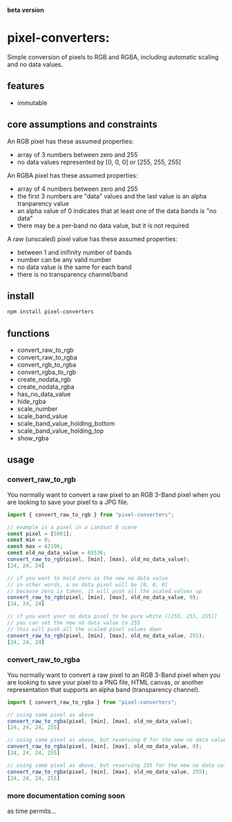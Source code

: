 __beta version__
# pixel-converters:
Simple conversion of pixels to RGB and RGBA, including automatic scaling and no data values.

## features
- immutable

## core assumptions and constraints
An RGB pixel has these assumed properties:
- array of 3 numbers between zero and 255
- no data values represented by [0, 0, 0] or [255, 255, 255]

An RGBA pixel has these assumed properties:
- array of 4 numbers between zero and 255
- the first 3 numbers are "data" values and the last value is an alpha tranparency value
- an alpha value of 0 indicates that at least one of the data bands is "no data"
- there may be a per-band no data value, but it is not required

A raw (unscaled) pixel value has these assumed properties:
- between 1 and inifinity number of bands
- number can be any valid number
- no data value is the same for each band
- there is no transparency channel/band

## install
```bash
npm install pixel-converters
```

## functions
- convert_raw_to_rgb
- convert_raw_to_rgba
- convert_rgb_to_rgba
- convert_rgba_to_rgb
- create_nodata_rgb
- create_nodata_rgba
- has_no_data_value
- hide_rgba
- scale_number
- scale_band_value
- scale_band_value_holding_bottom
- scale_band_value_holding_top
- show_rgba

## usage
### convert_raw_to_rgb
You normally want to convert a raw pixel to an RGB 3-Band pixel when you
are looking to save your pixel to a JPG file.
```js
import { convert_raw_to_rgb } from "pixel-converters";

// example is a pixel in a Landsat 8 scene
const pixel = [5901];
const min = 0;
const max = 62196;
const old_no_data_value = 65536;
convert_raw_to_rgb(pixel, [min], [max], old_no_data_value);
[24, 24, 24]

// if you want to hold zero as the new no data value
// in other words, a no data pixel will be [0, 0, 0]
// because zero is taken, it will push all the scaled values up
convert_raw_to_rgb(pixel, [min], [max], old_no_data_value, 0);
[24, 24, 24]

// if you want your no data pixel to be pure white ([255, 255, 255])
// you can set the new no data value to 255
// this will push all the scaled pixel values down
convert_raw_to_rgb(pixel, [min], [max], old_no_data_value, 255);
[24, 24, 24]
```

### convert_raw_to_rgba
You normally want to convert a raw pixel to an RGB 3-Band pixel when you
are looking to save your pixel to a PNG file, HTML canvas, or another
representation that supports an alpha band (transparency channel).
```js
import { convert_raw_to_rgba } from "pixel-converters";

// using same pixel as above
convert_raw_to_rgba(pixel, [min], [max], old_no_data_value);
[24, 24, 24, 255]

// using same pixel as above, but reserving 0 for the new no data value
convert_raw_to_rgba(pixel, [min], [max], old_no_data_value, 0);
[24, 24, 24, 255]

// using same pixel as above, but reserving 255 for the new no data value
convert_raw_to_rgba(pixel, [min], [max], old_no_data_value, 255);
[24, 24, 24, 255]
```

### more documentation coming soon
as time permits...
